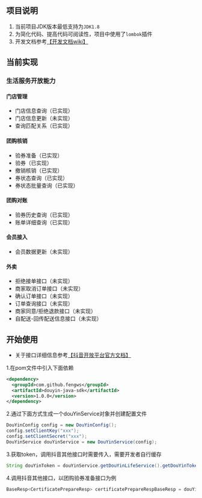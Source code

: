 ## 项目说明
1. 当前项目JDK版本最低支持为`JDK1.8`
2. 为简化代码、提高代码可阅读性，项目中使用了`lombok`插件
3. 开发文档参考[【开发文档wiki】](https://gitee.com/fwens/douyin-java-sdk/wikis/Home)

## 当前实现
### 生活服务开放能力
#### 门店管理
- 门店信息查询（已实现）
- 门店信息更新（未实现）
- 查询匹配关系（已实现）
#### 团购核销
- 验券准备（已实现）
- 验券（已实现）
- 撤销核销（已实现）
- 券状态查询（已实现）
- 券状态批量查询（已实现）
#### 团购对账
- 验券历史查询（已实现）
- 账单详细查询（已实现）
#### 会员接入
- 会员数据更新（未实现）
#### 外卖
- 拒绝接单接口（未实现）
- 商家取消订单接口（未实现）
- 确认订单接口（未实现）
- 订单查询接口（未实现）
- 商家同意/拒绝退款接口（未实现）
- 自配送-回传配送信息接口（未实现）

## 开始使用
- 关于接口详细信息参考[【抖音开放平台官方文档】](https://partner.open-douyin.com/docs/resource/zh-CN/dop/develop/openapi/list)

1.在pom文件中引入下面依赖
```xml
<dependency>
  <groupId>com.github.fengws</groupId>
  <artifactId>douyin-java-sdk</artifactId>
  <version>1.0.0</version>
</dependency>
```

2.通过下面方式生成一个douYinService对象并创建配置文件
```java
DouYinConfig config = new DouYinConfig();
config.setClientKey("xxx");
config.setClientSecret("xxx");
DouYinService douYinService = new DouYinService(config);
```

3.获取token，调用抖音其他接口时需要传入，需要开发者自行缓存
```java
String douYinToken = douYinService.getDouYinLifeService().getDouYinToken();
```

4.调用抖音其他接口，以团购验券准备接口为例
```java
BaseResp<CertificatePrepareResp> certificatePrepareRespBaseResp = douYinService.getDouYinCouponService().certificatePrepareByCode("150000000000000", douYinToken);
```
